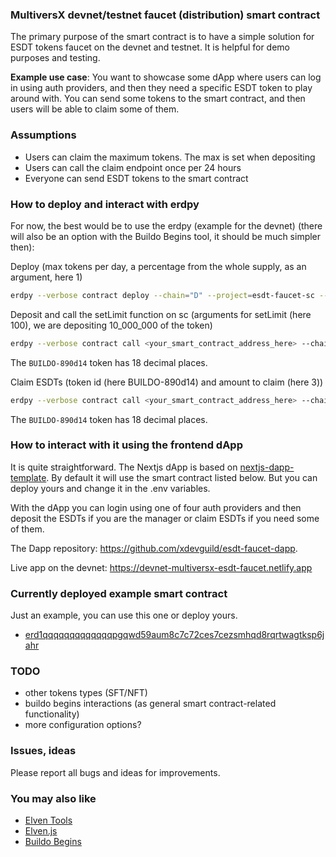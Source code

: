 ### MultiversX devnet/testnet faucet (distribution) smart contract

The primary purpose of the smart contract is to have a simple solution for ESDT tokens faucet on the devnet and testnet. It is helpful for demo purposes and testing.

**Example use case**: You want to showcase some dApp where users can log in using auth providers, and then they need a specific ESDT token to play around with. You can send some tokens to the smart contract, and then users will be able to claim some of them. 

### Assumptions

- Users can claim the maximum tokens. The max is set when depositing
- Users can call the claim endpoint once per 24 hours
- Everyone can send ESDT tokens to the smart contract

### How to deploy and interact with erdpy

For now, the best would be to use the erdpy (example for the devnet) (there will also be an option with the Buildo Begins tool, it should be much simpler then):

Deploy (max tokens per day, a percentage from the whole supply, as an argument, here 1)
```bash
erdpy --verbose contract deploy --chain="D" --project=esdt-faucet-sc --pem="walletKey.pem" --gas-limit=80000000 --proxy="https://devnet-gateway.elrond.com" --recall-nonce --send
```

Deposit and call the setLimit function on sc (arguments for setLimit (here 100), we are depositing 10_000_000 of the token)
```bash
erdpy --verbose contract call <your_smart_contract_address_here> --chain="D" --pem="walletKey.pem" --gas-limit=3000000 --function="ESDTTransfer" --arguments str:BUILDO-890d14 10000000000000000000000000 str:setLimit 100000000000000000000 --proxy="https://devnet-gateway.elrond.com" --recall-nonce --send
```
The `BUILDO-890d14` token has 18 decimal places.

Claim ESDTs (token id (here BUILDO-890d14) and amount to claim (here 3))
```bash
erdpy --verbose contract call <your_smart_contract_address_here> --chain="D" --pem="walletKey.pem" --gas-limit=3000000 --function="claim" --arguments str:BUILDO-890d14 3000000000000000000 --proxy="https://devnet-gateway.elrond.com" --recall-nonce --send
```
The `BUILDO-890d14` token has 18 decimal places.

### How to interact with it using the frontend dApp

It is quite straightforward. The Nextjs dApp is based on [nextjs-dapp-template](https://github.com/xdevguild/nextjs-dapp-template). By default it will use the smart contract listed below. But you can deploy yours and change it in the .env variables.

With the dApp you can login using one of four auth providers and then deposit the ESDTs if you are the manager or claim ESDTs if you need some of them.

The Dapp repository: https://github.com/xdevguild/esdt-faucet-dapp.

Live app on the devnet: https://devnet-multiversx-esdt-faucet.netlify.app

### Currently deployed example smart contract

Just an example, you can use this one or deploy yours.

- [erd1qqqqqqqqqqqqqpgqwd59aum8c7c72ces7cezsmhqd8rqrtwagtksp6jahr](https://devnet-explorer.elrond.com/accounts/erd1qqqqqqqqqqqqqpgqwd59aum8c7c72ces7cezsmhqd8rqrtwagtksp6jahr)

### TODO

- other tokens types (SFT/NFT)
- buildo begins interactions (as general smart contract-related functionality)
- more configuration options?

### Issues, ideas

Please report all bugs and ideas for improvements.

### You may also like

- [Elven Tools](https://github.com/ElvenTools)
- [Elven.js](https://github.com/juliancwirko/elven.js)
- [Buildo Begins](https://github.com/xdevguild/buildo-begins)
